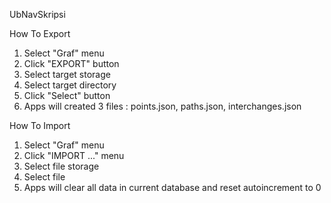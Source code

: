 UbNavSkripsi

How To Export

1. Select "Graf" menu
2. Click "EXPORT" button
3. Select target storage
4. Select target directory
5. Click "Select" button
6. Apps will created 3 files : points.json, paths.json, interchanges.json

How To Import

1. Select "Graf" menu
2. Click "IMPORT ..." menu
3. Select file storage
4. Select file
5. Apps will clear all data in current database and reset autoincrement to 0
